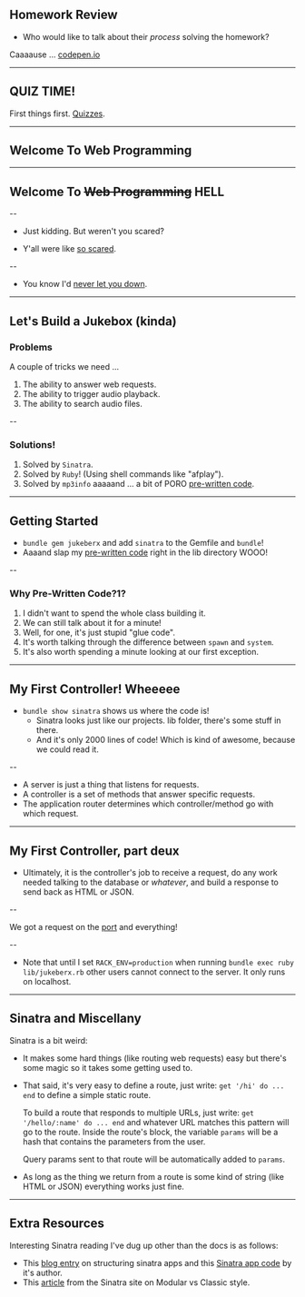 ## Homework Review

* Who would like to talk about their *process* solving the homework?

Caaaause ... [codepen.io](https://codepen.io)

---

## QUIZ TIME!

First things first. [Quizzes][quizzes].

[quizzes]: https://gist.github.com/kingcons/7db6352777802a406445

---

## Welcome To Web Programming

---

## Welcome To ~~Web Programming~~ HELL

--

* Just kidding. But weren't you scared?

* Y'all were like [so scared][scurred].

--

* You know I'd [never let you down][nlyd].

[scurred]: http://i.imgur.com/AJuPuJj.gifv
[nlyd]: http://i.imgur.com/9DlpKA1.gifv

---

## Let's Build a Jukebox (kinda)

### Problems

A couple of tricks we need ...

1. The ability to answer web requests.
2. The ability to trigger audio playback.
3. The ability to search audio files.

--

### Solutions!

1. Solved by `Sinatra`.
2. Solved by `Ruby`! (Using shell commands like "afplay").
3. Solved by `mp3info` aaaaand ... a bit of PORO [pre-written code][pwc].

---

## Getting Started

* `bundle gem jukeberx` and add `sinatra` to the Gemfile and `bundle`!
* Aaaand slap my [pre-written code][pwc] right in the lib directory WOOO!

--

### Why Pre-Written Code?1?

1. I didn't want to spend the whole class building it.
2. We can still talk about it for a minute!
3. Well, for one, it's just stupid "glue code".
4. It's worth talking through the difference between `spawn` and `system`.
5. It's also worth spending a minute looking at our first exception.

[pwc]: https://gist.github.com/kingcons/2cfb9a1ca02f7a3c9854

---

## My First Controller! Wheeeee

* `bundle show sinatra` shows us where the code is!
  * Sinatra looks just like our projects. lib folder, there's some stuff in there.
  * And it's only 2000 lines of code! Which is kind of awesome, because we could read it.

--

* A server is just a thing that listens for requests.
* A controller is a set of methods that answer specific requests.
* The application router determines which controller/method go with which request.

---

## My First Controller, part deux

* Ultimately, it is the controller's job to receive a request,
  do any work needed talking to the database or *whatever*,
  and build a response to send back as HTML or JSON.

--

We got a request on the [port][ports] and everything!

--

* Note that until I set `RACK_ENV=production` when running
  `bundle exec ruby lib/jukeberx.rb` other users cannot connect to the server.
  It only runs on localhost.

[ports]: http://en.wikipedia.org/wiki/List_of_TCP_and_UDP_port_numbers

---

## Sinatra and Miscellany

Sinatra is a bit weird:

* It makes some hard things (like routing web requests)
  easy but there's some magic so it takes some getting used to.

* That said, it's very easy to define a route, just write:
  `get '/hi' do ... end` to define a simple static route.

  To build a route that responds to multiple URLs, just write:
  `get '/hello/:name' do ... end` and whatever URL matches this
  pattern will go to the route. Inside the route's block,
  the variable `params` will be a hash that contains the parameters
  from the user.

  Query params sent to that route will be automatically added to `params`.

* As long as the thing we return from a route is some kind of string
  (like HTML or JSON) everything works just fine.

---

## Extra Resources

Interesting Sinatra reading I've dug up other than the docs is as follows:

* This [blog entry][sinatra_apps] on structuring sinatra apps and
  this [Sinatra app code][monocle] by it's author.
* This [article][mod_v_classic] from the Sinatra site on Modular vs Classic style.

[sinatra_apps]: http://blog.sourcing.io/structuring-sinatra
[monocle]: https://github.com/maccman/monocle
[mod_v_classic]: http://www.sinatrarb.com/intro.html#Modular%20vs%20Classic%20Style
